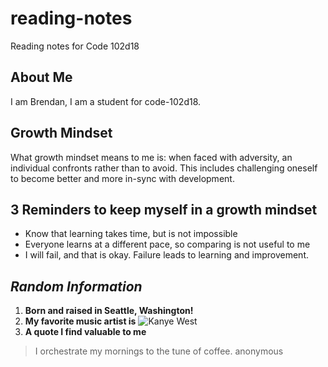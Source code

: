 # reading-notes
Reading notes for Code 102d18

## About Me
I am Brendan, I am a student for code-102d18.

## Growth Mindset
What growth mindset means to me is: when faced with adversity, an individual confronts rather than to avoid. This includes challenging oneself to become better and more in-sync with development.

## 3 Reminders to keep myself in a growth mindset
* Know that learning takes time, but is not impossible
* Everyone learns at a different pace, so comparing is not useful to me
* I will fail, and that is okay. Failure leads to learning and improvement.


## *Random Information*
1. **Born and raised in Seattle, Washington!**
2. **My favorite music artist is** ![Kanye West](https://static01.nyt.com/images/2018/05/03/arts/02kanyeinterview/merlin_137562693_d29efbc8-3850-46e1-a298-b524ff009eb2-superJumbo.jpg)
3. **A quote I find valuable to me**
> I orchestrate my mornings to the tune of coffee.
> anonymous
